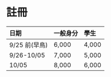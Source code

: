 # 註冊

|日期          |一般身分|學生 |
|:------------|:-------|:--- |
|9/25 前(早鳥)|6,000   |4,000|
|9/26-10/05   |7,000   |5,000|
|10/05        |8,000   |6,000|